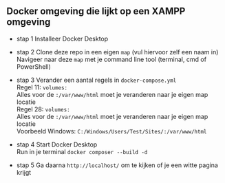 ## Docker omgeving die lijkt op een XAMPP omgeving

- stap 1
Installeer Docker Desktop<br />

- stap 2
Clone deze repo in een eigen `map` (vul hiervoor zelf een naam in)<br />
Navigeer naar deze `map` met je command line tool (terminal, cmd of PowerShell)<br />

- stap 3
Verander een aantal regels in `docker-compose.yml`<br />
Regel 11: `volumes:`<br />
Alles voor de `:/var/www/html` moet je veranderen naar je eigen map locatie<br />
Regel 28: `volumes:`<br />
Alles voor de `:/var/www/html` moet je veranderen naar je eigen map locatie<br />
Voorbeeld Windows: `C:/Windows/Users/Test/Sites/:/var/www/html`<br />

- stap 4
Start Docker Desktop<br />
Run in je terminal `docker composer --build -d`<br />

- stap 5
Ga daarna `http://localhost/` om te kijken of je een witte pagina krijgt<br />

